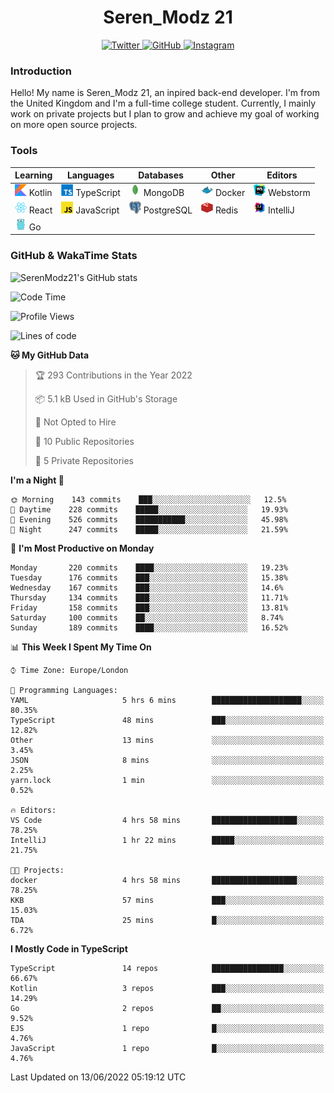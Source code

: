 <div align="center">
  <h1>Seren_Modz 21</h1>
  <a href="https://twitter.com/SerenModz21">
    <img alt="Twitter" src="https://img.shields.io/badge/twitter%20-%231DA1F2.svg?&style=for-the-badge&logo=Twitter&logoColor=white">
  </a>
  <a href="https://github.com/SerenModz21">
    <img alt="GitHub" src="https://img.shields.io/badge/github%20-%23121011.svg?&style=for-the-badge&logo=github&logoColor=white">
  </a>
  <a href="https://www.instagram.com/serenmodz21">
    <img alt="Instagram" src="https://img.shields.io/badge/instagram%20-%23E4405F.svg?&style=for-the-badge&logo=Instagram&logoColor=white">
  </a>
</div>

### Introduction

Hello! My name is Seren_Modz 21, an inpired back-end developer. I'm from the United Kingdom and I'm a full-time college student. Currently, I mainly work on private projects but I plan to grow and achieve my goal of working on more open source projects. 

### Tools

 **Learning**                                        | **Languages**                                               | **Databases**                                               | **Other**                                           | **Editors**                                                  
-----------------------------------------------------|-------------------------------------------------------------|-------------------------------------------------------------|-----------------------------------------------------|--------------------------------------------------------------
 <img width="19px" src="./assets/kotlin.svg"> Kotlin | <img width="19px" src="./assets/typescript.svg"> TypeScript | <img width="19px" src="./assets/mongodb.svg"> MongoDB       | <img width="19px" src="./assets/docker.svg"> Docker | <img width="19px" src="./assets/webstorm.svg"> Webstorm      
 <img width="19px" src="./assets/react.svg"> React   | <img width="19px" src="./assets/javascript.svg"> JavaScript | <img width="19px" src="./assets/postgresql.svg"> PostgreSQL | <img width="19px" src="./assets/redis.svg"> Redis   | <img width="19px" src="./assets/intellij-idea.svg"> IntelliJ
 <img width="19px" src="./assets/go.svg"> Go         |                                                             |                                                             |                                                     |                                                                                                               

### GitHub & WakaTime Stats

![SerenModz21's GitHub stats](https://github-readme-stats.vercel.app/api?username=SerenModz21&show_icons=true&theme=dark)

<!--START_SECTION:waka-->
![Code Time](http://img.shields.io/badge/Code%20Time-1%2C373%20hrs%2024%20mins-blue)

![Profile Views](http://img.shields.io/badge/Profile%20Views-5-blue)

![Lines of code](https://img.shields.io/badge/From%20Hello%20World%20I%27ve%20Written-13%20Thousand%20lines%20of%20code-blue)

**🐱 My GitHub Data** 

> 🏆 293 Contributions in the Year 2022
 > 
> 📦 5.1 kB Used in GitHub's Storage 
 > 
> 🚫 Not Opted to Hire
 > 
> 📜 10 Public Repositories 
 > 
> 🔑 5 Private Repositories  
 > 
**I'm a Night 🦉** 

```text
🌞 Morning    143 commits    ███░░░░░░░░░░░░░░░░░░░░░░   12.5% 
🌆 Daytime    228 commits    █████░░░░░░░░░░░░░░░░░░░░   19.93% 
🌃 Evening    526 commits    ███████████░░░░░░░░░░░░░░   45.98% 
🌙 Night      247 commits    █████░░░░░░░░░░░░░░░░░░░░   21.59%

```
📅 **I'm Most Productive on Monday** 

```text
Monday       220 commits    ████░░░░░░░░░░░░░░░░░░░░░   19.23% 
Tuesday      176 commits    ███░░░░░░░░░░░░░░░░░░░░░░   15.38% 
Wednesday    167 commits    ███░░░░░░░░░░░░░░░░░░░░░░   14.6% 
Thursday     134 commits    ███░░░░░░░░░░░░░░░░░░░░░░   11.71% 
Friday       158 commits    ███░░░░░░░░░░░░░░░░░░░░░░   13.81% 
Saturday     100 commits    ██░░░░░░░░░░░░░░░░░░░░░░░   8.74% 
Sunday       189 commits    ████░░░░░░░░░░░░░░░░░░░░░   16.52%

```


📊 **This Week I Spent My Time On** 

```text
⌚︎ Time Zone: Europe/London

💬 Programming Languages: 
YAML                     5 hrs 6 mins        ████████████████████░░░░░   80.35% 
TypeScript               48 mins             ███░░░░░░░░░░░░░░░░░░░░░░   12.82% 
Other                    13 mins             ░░░░░░░░░░░░░░░░░░░░░░░░░   3.45% 
JSON                     8 mins              ░░░░░░░░░░░░░░░░░░░░░░░░░   2.25% 
yarn.lock                1 min               ░░░░░░░░░░░░░░░░░░░░░░░░░   0.52%

🔥 Editors: 
VS Code                  4 hrs 58 mins       ███████████████████░░░░░░   78.25% 
IntelliJ                 1 hr 22 mins        █████░░░░░░░░░░░░░░░░░░░░   21.75%

🐱‍💻 Projects: 
docker                   4 hrs 58 mins       ███████████████████░░░░░░   78.25% 
KKB                      57 mins             ███░░░░░░░░░░░░░░░░░░░░░░   15.03% 
TDA                      25 mins             █░░░░░░░░░░░░░░░░░░░░░░░░   6.72%

```

**I Mostly Code in TypeScript** 

```text
TypeScript               14 repos            ████████████████░░░░░░░░░   66.67% 
Kotlin                   3 repos             ███░░░░░░░░░░░░░░░░░░░░░░   14.29% 
Go                       2 repos             ██░░░░░░░░░░░░░░░░░░░░░░░   9.52% 
EJS                      1 repo              █░░░░░░░░░░░░░░░░░░░░░░░░   4.76% 
JavaScript               1 repo              █░░░░░░░░░░░░░░░░░░░░░░░░   4.76%

```



 Last Updated on 13/06/2022 05:19:12 UTC
<!--END_SECTION:waka-->
